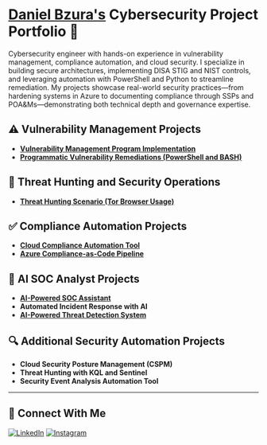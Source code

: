 # <a href="https://www.linkedin.com/in/daniel-bzura-cissp-0b3a9b1b5/">Daniel Bzura's</a> Cybersecurity Project Portfolio 🔐

Cybersecurity engineer with hands-on experience in vulnerability management, compliance automation, and cloud security. I specialize in building secure architectures, implementing DISA STIG and NIST controls, and leveraging automation with PowerShell and Python to streamline remediation. My projects showcase real-world security practices—from hardening systems in Azure to documenting compliance through SSPs and POA&Ms—demonstrating both technical depth and governance expertise.


## ⚠️ Vulnerability Management Projects

- **[Vulnerability Management Program Implementation](https://github.com/bzuracyber/Vulnerability-Management)**
- **[Programmatic Vulnerability Remediations (PowerShell and BASH)](https://github.com/bzuracyber/Automated-Vulnerability-Remediation)**

## 🚨 Threat Hunting and Security Operations

- **[Threat Hunting Scenario (Tor Browser Usage)](https://github.com/joshmadakor0/threat-hunting-scenario-tor)**


## ✅ Compliance Automation Projects
- **[Cloud Compliance Automation Tool](https://github.com/annamravitejas/cloud-compliance-automation)**  
- **[Azure Compliance-as-Code Pipeline](https://github.com/bzuracyber/Azure-Compliance-as-Code-Pipeline)**  

## 🤖 AI SOC Analyst Projects
- **[AI-Powered SOC Assistant](https://elbazhazem.github.io/unveiling-LLM-SOC-Agent/)**  
- **Automated Incident Response with AI**  
- **[AI-Powered Threat Detection System](https://github.com/GauravGhandat-23/AI-Powered-Cybersecurity-Threat-Detection-System)**  

## 🔍 Additional Security Automation Projects
- **Cloud Security Posture Management (CSPM)**  
- **Threat Hunting with KQL and Sentinel**  
- **Security Event Analysis Automation Tool** 

<hr/>

## 🤳 Connect With Me

[![LinkedIn](https://img.shields.io/badge/LinkedIn-%230A66C2.svg?&style=for-the-badge&logo=linkedin&logoColor=white)][linkedin]
[![Instagram](https://img.shields.io/badge/Instagram-%23E4405F.svg?&style=for-the-badge&logo=instagram&logoColor=white)][instagram]

[linkedin]: https://www.linkedin.com/in/daniel-bzura-cissp-0b3a9b1b5/
[instagram]: https://www.instagram.com/bzuracyber/

<!--
<img width="35" alt="image" src="https://github.com/user-attachments/assets/2f41c7cd-5ea8-4475-b451-a37161b6c3fb"> 
<img width="35" alt="image" src="https://github.com/user-attachments/assets/77649969-9910-4994-8b96-74a116cfb2a8">
-->
